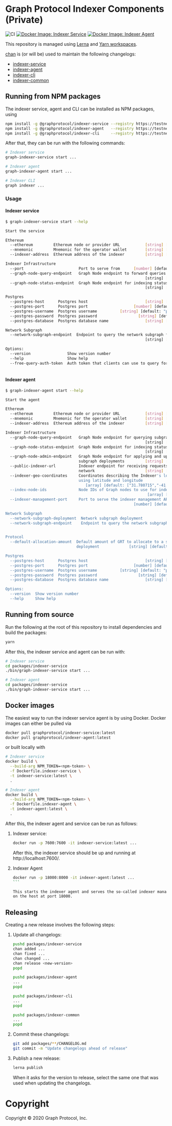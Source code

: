 # Graph Protocol Indexer Components (Private)

![CI](https://github.com/graphprotocol/indexer/workflows/CI/badge.svg)
[![Docker Image: Indexer Service](https://github.com/graphprotocol/indexer/workflows/Indexer%20Service%20Image/badge.svg)](https://hub.docker.com/r/graphprotocol/indexer-service)
[![Docker Image: Indexer Agent](https://github.com/graphprotocol/indexer/workflows/Indexer%20Agent%20Image/badge.svg)](https://hub.docker.com/r/graphprotocol/indexer-agent)

This repository is managed using [Lerna](https://lerna.js.org/) and [Yarn
workspaces](https://classic.yarnpkg.com/en/docs/workspaces/).

[chan](https://github.com/geut/chan/tree/master/packages/chan) is (or will be)
used to maintain the following changelogs:

- [indexer-service](packages/indexer-service/CHANGELOG.md)
- [indexer-agent](packages/indexer-agent/CHANGELOG.md)
- [indexer-cli](packages/indexer-cli/CHANGELOG.md)
- [indexer-common](packages/indexer-common/CHANGELOG.md)

## Running from NPM packages

The indexer service, agent and CLI can be installed as NPM packages, using

```sh
npm install -g @graphprotocol/indexer-service --registry https://testnet.thegraph.com/npm-registry/
npm install -g @graphprotocol/indexer-agent   --registry https://testnet.thegraph.com/npm-registry/
npm install -g @graphprotocol/indexer-cli     --registry https://testnet.thegraph.com/npm-registry/
```

After that, they can be run with the following commands:

```sh
# Indexer service
graph-indexer-service start ...

# Indexer agent
graph-indexer-agent start ...

# Indexer CLI
graph indexer ...
```

### Usage

#### Indexer service

```sh
$ graph-indexer-service start --help

Start the service

Ethereum
  --ethereum         Ethereum node or provider URL           [string] [required]
  --mnemonic         Mnemonic for the operator wallet        [string] [required]
  --indexer-address  Ethereum address of the indexer         [string] [required]

Indexer Infrastructure
  --port                        Port to serve from      [number] [default: 7600]
  --graph-node-query-endpoint   Graph Node endpoint to forward queries to
                                                             [string] [required]
  --graph-node-status-endpoint  Graph Node endpoint for indexing statuses etc.
                                                             [string] [required]

Postgres
  --postgres-host      Postgres host                         [string] [required]
  --postgres-port      Postgres port                    [number] [default: 5432]
  --postgres-username  Postgres username          [string] [default: "postgres"]
  --postgres-password  Postgres password                  [string] [default: ""]
  --postgres-database  Postgres database name                [string] [required]

Network Subgraph
  --network-subgraph-endpoint  Endpoint to query the network subgraph from
                                                             [string] [required]

Options:
  --version                Show version number                         [boolean]
  --help                   Show help                                   [boolean]
  --free-query-auth-token  Auth token that clients can use to query for free
                                                                         [array]
```

#### Indexer agent

```sh
$ graph-indexer-agent start --help

Start the agent

Ethereum
  --ethereum         Ethereum node or provider URL           [string] [required]
  --mnemonic         Mnemonic for the operator wallet        [string] [required]
  --indexer-address  Ethereum address of the indexer         [string] [required]

Indexer Infrastructure
  --graph-node-query-endpoint   Graph Node endpoint for querying subgraphs
                                                             [string] [required]
  --graph-node-status-endpoint  Graph Node endpoint for indexing statuses etc.
                                                             [string] [required]
  --graph-node-admin-endpoint   Graph Node endpoint for applying and updating
                                subgraph deployments         [string] [required]
  --public-indexer-url          Indexer endpoint for receiving requests from the
                                network                      [string] [required]
  --indexer-geo-coordinates     Coordinates describing the Indexer's location
                                using latitude and longitude
                                   [array] [default: ["31.780715","-41.179504"]]
  --index-node-ids              Node IDs of Graph nodes to use for indexing
                                                              [array] [required]
  --indexer-management-port     Port to serve the indexer management API at
                                                        [number] [default: 8000]

Network Subgraph
  --network-subgraph-deployment  Network subgraph deployment            [string]
  --network-subgraph-endpoint    Endpoint to query the network subgraph from
                                                                        [string]

Protocol
  --default-allocation-amount  Default amount of GRT to allocate to a subgraph
                               deployment             [string] [default: "0.01"]

Postgres
  --postgres-host      Postgres host                         [string] [required]
  --postgres-port      Postgres port                    [number] [default: 5432]
  --postgres-username  Postgres username          [string] [default: "postgres"]
  --postgres-password  Postgres password                  [string] [default: ""]
  --postgres-database  Postgres database name                [string] [required]

Options:
  --version  Show version number                                       [boolean]
  --help     Show help                                                 [boolean]
```

## Running from source

Run the following at the root of this repository to install dependencies and
build the packages:

```sh
yarn
```

After this, the indexer service and agent can be run with:

```sh
# Indexer service
cd packages/indexer-service
./bin/graph-indexer-service start ...

# Indexer agent
cd packages/indexer-service
./bin/graph-indexer-service start ...
```

## Docker images

The easiest way to run the indexer service agent is by using Docker. Docker
images can either be pulled via

```sh
docker pull graphprotocol/indexer-service:latest
docker pull graphprotocol/indexer-agent:latest
```

or built locally with

```sh
# Indexer service
docker build \
  --build-arg NPM_TOKEN=<npm-token> \
  -f Dockerfile.indexer-service \
  -t indexer-service:latest \
  .

# Indexer agent
docker build \
  --build-arg NPM_TOKEN=<npm-token> \
  -f Dockerfile.indexer-agent \
  -t indexer-agent:latest \
  .
```

After this, the indexer agent and service can be run as follows:

1. Indexer service:

   ```sh
   docker run -p 7600:7600 -it indexer-service:latest ...
   ```

   After this, the indexer service should be up and running at
   http://localhost:7600/.

2. Indexer Agent

   ````sh
   docker run -p 18000:8000 -it indexer-agent:latest ...
   ```

   This starts the indexer agent and serves the so-called indexer management API
   on the host at port 18000.

   ````

## Releasing

Creating a new release involves the following steps:

1. Update all changelogs:

   ```sh
   pushd packages/indexer-service
   chan added ...
   chan fixed ...
   chan changed ...
   chan release <new-version>
   popd

   pushd packages/indexer-agent
   ...
   popd

   pushd packages/indexer-cli
   ...
   popd

   pushd packages/indexer-common
   ...
   popd

   ```

2. Commit these changelogs:

   ```sh
   git add packages/**/CHANGELOG.md
   git commit -m "Update changelogs ahead of release"
   ```

3. Publish a new release:

   ```sh
   lerna publish
   ```

   When it asks for the version to release, select the same one that was used
   when updating the changelogs.

# Copyright

Copyright &copy; 2020 Graph Protocol, Inc.
